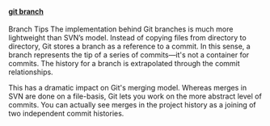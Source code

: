
#### [git branch](https://www.atlassian.com/git/tutorials/using-branches/git-branch) ####

Branch Tips
The implementation behind Git branches is much more lightweight than SVN’s model. Instead of copying files from directory to directory, Git stores a branch as a reference to a commit. In this sense, a branch represents the tip of a series of commits—it's not a container for commits. The history for a branch is extrapolated through the commit relationships.

This has a dramatic impact on Git's merging model. Whereas merges in SVN are done on a file-basis, Git lets you work on the more abstract level of commits. You can actually see merges in the project history as a joining of two independent commit histories.

